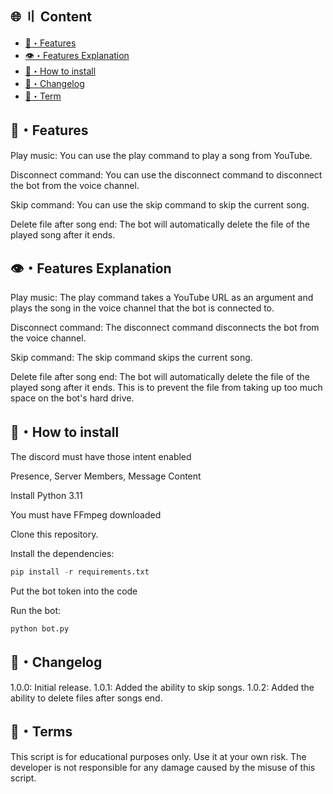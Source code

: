 ## 🌐 〢 Content
- [🤖・Features](#features)
- [👁️・Features Explanation](#explanation)
- [🔎・How to install](#Install)
- [📝・Changelog](#changelog)
- [💼・Term](#terms)


## <a id="features"></a>🤖・Features
Play music: You can use the play command to play a song from YouTube.

Disconnect command: You can use the disconnect command to disconnect the bot from the voice channel.

Skip command: You can use the skip command to skip the current song.

Delete file after song end: The bot will automatically delete the file of the played song after it ends.

## <a id="explanation"></a>👁️・Features Explanation
Play music: The play command takes a YouTube URL as an argument and plays the song in the voice channel that the bot is connected to.

Disconnect command: The disconnect command disconnects the bot from the voice channel.

Skip command: The skip command skips the current song.

Delete file after song end: The bot will automatically delete the file of the played song after it ends. This is to prevent the file from taking up too much space on the bot's hard drive.

## <a id="Install"></a>🔎・How to install
The discord must have those intent enabled

Presence, Server Members, Message Content 

Install Python 3.11

You must have FFmpeg downloaded

Clone this repository.

Install the dependencies:
```py
pip install -r requirements.txt
```

Put the bot token into the code

Run the bot:

```py
python bot.py
```


## <a id="changelog"></a>📝・Changelog
1.0.0: Initial release.
1.0.1: Added the ability to skip songs.
1.0.2: Added the ability to delete files after songs end.

## <a id="terms"></a>💼・Terms
This script is for educational purposes only. Use it at your own risk. The developer is not responsible for any damage caused by the misuse of this script.

